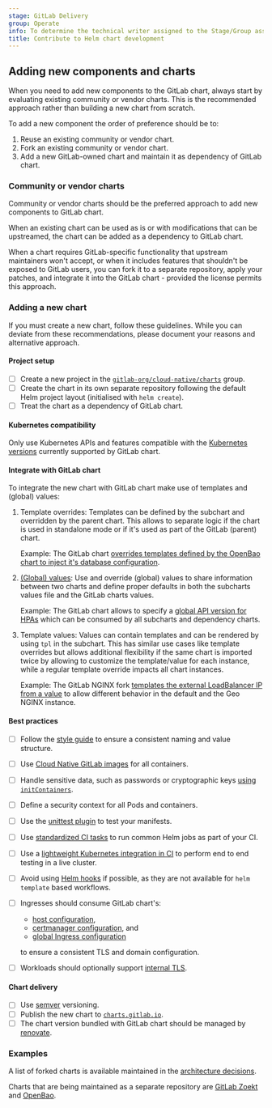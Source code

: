 ```yaml
---
stage: GitLab Delivery
group: Operate
info: To determine the technical writer assigned to the Stage/Group associated with this page, see https://handbook.gitlab.com/handbook/product/ux/technical-writing/#assignments
title: Contribute to Helm chart development
---
```


## Adding new components and charts

When you need to add new components to the GitLab chart, always start by evaluating
existing community or vendor charts. This is the recommended approach rather than
building a new chart from scratch.

To add a new component the order of preference should be to:

1. Reuse an existing community or vendor chart.
1. Fork an existing community or vendor chart.
1. Add a new GitLab-owned chart and maintain it as dependency of GitLab chart.

### Community or vendor charts

Community or vendor charts should be the preferred approach to add new components
to GitLab chart.

When an existing chart can be used as is or with modifications that can be
upstreamed, the chart can be added as a dependency to GitLab chart.

When a chart requires GitLab-specific functionality that upstream maintainers
won't accept, or when it includes features that shouldn't be exposed to GitLab
users, you can fork it to a separate repository, apply your patches, and integrate
it into the GitLab chart - provided the license permits this approach.

### Adding a new chart

If you must create a new chart, follow these guidelines. While you can deviate
from these recommendations, please document your reasons and alternative approach.

#### Project setup

- [ ] Create a new project in the [`gitlab-org/cloud-native/charts`](https://gitlab.com/gitlab-org/cloud-native/charts)
      group.
- [ ] Create the chart in its own separate repository following the default Helm
      project layout (initialised with `helm create`).
- [ ] Treat the chart as a dependency of GitLab chart.

#### Kubernetes compatibility

Only use Kubernetes APIs and features compatible with the [Kubernetes versions](../../installation/cloud/_index.md#supported-kubernetes-releases)
currently supported by GitLab chart.

#### Integrate with GitLab chart

To integrate the new chart with GitLab chart make use of templates and (global) values:

1. Template overrides: Templates can be defined by the subchart and overridden by
   the parent chart. This allows to separate logic if the chart is used in standalone
   mode or if it's used as part of the GitLab (parent) chart.

   Example: The GitLab chart [overrides templates defined by the OpenBao chart to inject it's database configuration](https://gitlab.com/gitlab-org/charts/gitlab/-/blob/302d58ed9de62ce61133662def9c8984974122f0/templates/_openbao.tpl#L65).

1. [(Global) values](https://helm.sh/docs/chart_template_guide/subcharts_and_globals/):
   Use and override (global) values to share information between two charts and define
   proper defaults in both the subcharts values file and the GitLab charts values.

   Example: The GitLab chart allows to specify a [global API version for HPAs](https://gitlab.com/gitlab-org/charts/gitlab/-/blob/f811c66630a1c7ae28041157b048540ee8f23273/values.yaml#L79)
   which can be consumed by all subcharts and dependency charts.

1. Template values: Values can contain templates and can be rendered by using `tpl` in
   the subchart. This has similar use cases like template overrides but allows additional
   flexibility if the same chart is imported twice by allowing to customize the
   template/value for each instance, while a regular template override impacts all chart
   instances.

   Example: The GitLab NGINX fork [templates the external LoadBalancer IP from a value](https://gitlab.com/gitlab-org/charts/gitlab/-/blob/f811c66630a1c7ae28041157b048540ee8f23273/charts/nginx-ingress/templates/_helpers.tpl#L297)
   to allow different behavior in the default and the Geo NGINX instance.

#### Best practices

- [ ] Follow the [style guide](../style_guide.md) to ensure a consistent naming and value structure.
- [ ] Use [Cloud Native GitLab images](https://gitlab.com/gitlab-org/build/CNG) for all containers.
- [ ] Handle sensitive data, such as passwords or cryptographic keys [using `initContainers`](../../architecture/decisions.md#preference-of-secrets-in-initcontainer-over-environment).
- [ ] Define a security context for all Pods and containers.
- [ ] Use the [unittest plugin](https://github.com/helm-unittest/helm-unittest) to test your manifests.
- [ ] Use [standardized CI tasks](https://gitlab.com/gitlab-com/gl-infra/mstaff/-/issues/460) to run
      common Helm jobs as part of your CI.
- [ ] Use a [lightweight Kubernetes integration in CI](https://gitlab.com/gitlab-org/cluster-integration/test-utils/k3s-gitlab-ci)
      to perform end to end testing in a live cluster.
- [ ] Avoid using [Helm hooks](https://helm.sh/docs/topics/charts_hooks/) if possible, as they are not
      available for `helm template` based workflows.
- [ ] Ingresses should consume GitLab chart's:

  - [host configuration](../../charts/globals.md#configure-host-settings),
  - [certmanager configuration](../../charts/globals.md#globalingressconfigurecertmanager), and
  - [global Ingress configuration](../../charts/globals.md#configure-ingress-settings)

  to ensure a consistent TLS and domain configuration.

- [ ] Workloads should optionally support [internal TLS](../../advanced/internal-tls/_index.md).

#### Chart delivery

- [ ] Use [semver](https://semver.org/) versioning.
- [ ] Publish the new chart to [`charts.gitlab.io`](https://gitlab.com/charts/charts.gitlab.io).
- [ ] The chart version bundled with GitLab chart should be managed by [renovate](https://gitlab.com/gitlab-org/frontend/renovate-gitlab-bot).

### Examples

A list of forked charts is available maintained in the [architecture decisions](../../architecture/decisions.md#forked-charts).

Charts that are being maintained as a separate repository are [GitLab Zoekt](https://gitlab.com/gitlab-org/cloud-native/charts/gitlab-zoekt)
and [OpenBao](https://gitlab.com/gitlab-org/cloud-native/charts/openbao).
